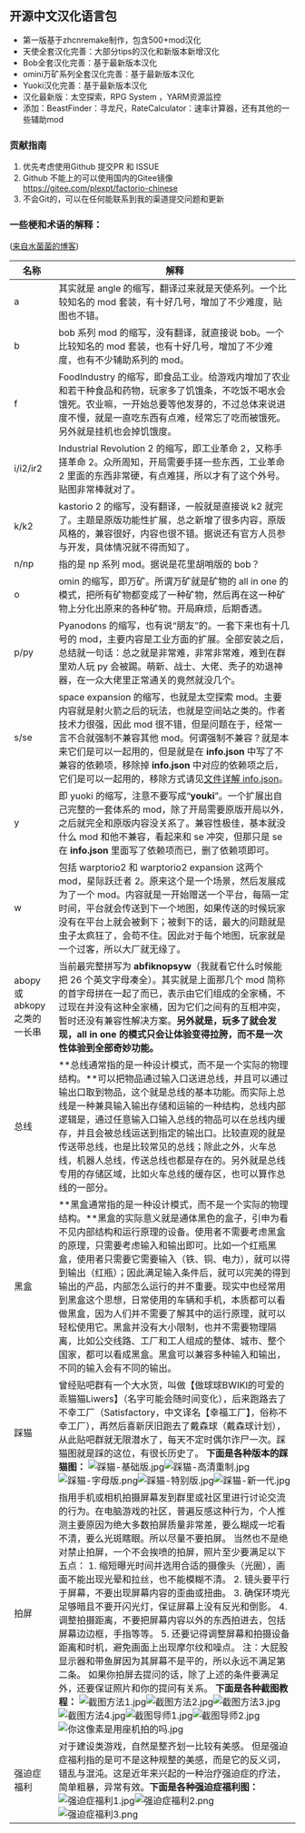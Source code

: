 开源中文汉化语言包
-------------------------



- 第一版基于zhcnremake制作，包含500+mod汉化
- 天使全套汉化完善：大部分tips的汉化和新版本新增汉化
- Bob全套汉化完善：基于最新版本汉化
- omini万矿系列全套汉化完善：基于最新版本汉化
- Yuoki汉化完善：基于最新版本汉化
- 汉化最新版：太空探索，RPG System ，YARM资源监控
- 添加：BeastFinder：寻龙尺，RateCalculator：速率计算器，还有其他的一些辅助mod

### 贡献指南
1. 优先考虑使用Github 提交PR 和 ISSUE
2. Github 不能上的可以使用国内的Gitee镜像 https://gitee.com/plexpt/factorio-chinese
3. 不会Git的，可以在任何能联系到我的渠道提交问题和更新

### 一些梗和术语的解释：

([来自水菌菌的博客](https://www.sidoupiar.com/factorio/sidoupiar/501/))

| **名称**                     | **解释**                                                     |
| ---------------------------- | ------------------------------------------------------------ |
| a                            | 其实就是 angle 的缩写，翻译过来就是天使系列。一个比较知名的 mod 套装，有十好几号，增加了不少难度，贴图也不错。 |
| b                            | bob 系列 mod 的缩写，没有翻译，就直接说 bob。一个比较知名的 mod 套装，也有十好几号，增加了不少难度，也有不少辅助系列的 mod。 |
| f                            | FoodIndustry 的缩写，即食品工业。给游戏内增加了农业和若干种食品和药物，玩家多了饥饿条，不吃饭不喝水会饿死。农业嘛，一开始总要等他发芽的，不过总体来说进度不慢，就是一直吃东西有点难，经常忘了吃而被饿死。另外就是挂机也会掉饥饿度。 |
| i/i2/ir2                     | Industrial Revolution 2 的缩写，即工业革命 2，又称手搓革命 2。众所周知，开局需要手搓一些东西，工业革命 2 里面的东西非常硬，有点难搓，所以才有了这个外号。贴图非常棒就对了。 |
| k/k2                         | kastorio 2 的缩写，没有翻译，一般就是直接说 k2 就完了。主题是原版功能性扩展，总之新增了很多内容，原版风格的，兼容很好，内容也很不错。据说还有官方人员参与开发，具体情况就不得而知了。 |
| n/np                         | 指的是 np 系列 mod。据说是花里胡哨版的 bob？                 |
| o                            | omin 的缩写，即万矿。所谓万矿就是矿物的 all in one 的模式，把所有矿物都变成了一种矿物，然后再在这一种矿物上分化出原来的各种矿物。开局麻烦，后期香透。 |
| p/py                         | Pyanodons 的缩写，也有说“朋友”的。一套下来也有十几号的 mod，主要内容是工业方面的扩展。全部安装之后，总结就一句话：总之就是非常难，非常非常难，难到在群里劝人玩 py 会被踢。萌新、战士、大佬、秃子的劝退神器，在一众大佬里正常通关的竟然就没几个。 |
| s/se                         | space expansion 的缩写，也就是太空探索 mod。主要内容就是射火箭之后的玩法，也就是空间站之类的。作者技术力很强，因此 mod 很不错，但是问题在于，经常一言不合就强制不兼容其他 mod。何谓强制不兼容？就是本来它们是可以一起用的，但是就是在 **info.json** 中写了不兼容的依赖项，移除掉 **info.json** 中对应的依赖项之后，它们是可以一起用的，移除方式请见[文件详解 info.json](https://www.sidoupiar.com/sidoupiar/factorio/175/)。 |
| y                            | 即 yuoki 的缩写，注意不要写成“**youki**”。一个扩展出自己完整的一套体系的 mod，除了开局需要原版开局以外，之后就完全和原版内容没关系了。兼容性极佳，基本就没什么 mod 和他不兼容，看起来和 se 冲突，但那只是 se 在 **info.json** 里面写了依赖项而已，删了依赖项即可。 |
| w                            | 包括 warptorio2 和 warptorio2 expansion 这两个 mod，星际跃迁者 2。原来这个是一个场景，然后发展成为了一个 mod。内容就是一开始赠送一个平台，每隔一定时间，平台就会传送到下一个地图，如果传送的时候玩家没有在平台上就会被剩下；被剩下的话，最大的问题就是虫子太疯狂了，会苟不住。因此对于每个地图，玩家就是一个过客，所以大厂就无缘了。 |
| abopy 或 abkopy 之类的一长串 | 当前最完整拼写为 **abfiknopsyw**（我就看它什么时候能把 26 个英文字母凑全）。其实就是上面那几个 mod 简称的首字母拼在一起了而已，表示由它们组成的全家桶，不过现在并没有这种全家桶，因为它们之间有的互相冲突，暂时还没有兼容性解决方案。**另外就是，玩多了就会发现，all in one 的模式只会让体验变得拉胯，而不是一次性体验到全部奇妙功能。** |
| 总线                         | **总线通常指的是一种设计模式，而不是一个实际的物理结构。**可以把物品通过输入口送进总线，并且可以通过输出口取到物品，这个就是总线的基本功能。而实际上总线是一种兼具输入输出存储和运输的一种结构，总线内部逻辑是，通过任意输入口输入总线的物品可以在总线内缓存，并且会被总线运送到指定的输出口。比较直观的就是传送带总线，也是比较常见的总线；除此之外，火车总线，机器人总线，传送总线也都是存在的。另外就是总线专用的存储区域，比如火车总线的缓存区，也可以算作总线的一部分。 |
| 黑盒                         | **黑盒通常指的是一种设计模式，而不是一个实际的物理结构。**黑盒的实际意义就是通体黑色的盒子，引申为看不见内部结构和运行原理的设备。使用者不需要考虑黑盒的原理，只需要考虑输入和输出即可。比如一个红瓶黑盒，使用者只需要它需要输入（铁、铜、电力），就可以得到输出（红瓶）；因此满足输入条件后，就可以完美的得到输出的产品，内部怎么运行的并不重要。现实中也经常用到黑盒这个思想，日常使用的车辆和手机，本质都可以看做黑盒，因为人们并不需要了解其中的运行原理，就可以轻松使用它。黑盒并没有大小限制，也并不需要物理隔离，比如公交线路、工厂和工人组成的整体、城市、整个国家，都可以看成黑盒。黑盒可以兼容多种输入和输出，不同的输入会有不同的输出。 |
| 踩猫                         | 曾经贴吧群有一个大水货，叫做【做球球BWIKI的可爱的乖猫猫Liwers】（名字可能会随时间变化），后来跑路去了不幸工厂（Satisfactory，中文译名【幸福工厂】，俗称不幸工厂），再然后喜新厌旧跑去了戴森球（戴森球计划），从此贴吧群就无限潜水了，每天不定时偶尔诈尸一次。踩猫图就是踩的这位，有很长历史了。 **下面是各种版本的踩猫图：** ![踩猫-基础版.jpg](https://www.sidoupiar.com/wp-content/uploads/2021/05/%E8%B8%A9%E7%8C%AB-%E5%9F%BA%E7%A1%80%E7%89%88.jpg)![踩猫-高清重制.jpg](https://www.sidoupiar.com/wp-content/uploads/2021/05/%E8%B8%A9%E7%8C%AB-%E9%AB%98%E6%B8%85%E9%87%8D%E5%88%B6.jpg)![踩猫-字母版.png](https://www.sidoupiar.com/wp-content/uploads/2021/05/%E8%B8%A9%E7%8C%AB-%E5%AD%97%E6%AF%8D%E7%89%88.png)![踩猫-特别版.jpg](https://www.sidoupiar.com/wp-content/uploads/2021/05/%E8%B8%A9%E7%8C%AB-%E7%89%B9%E5%88%AB%E7%89%88.jpg)![踩猫-新一代.jpg](https://www.sidoupiar.com/wp-content/uploads/2021/05/%E8%B8%A9%E7%8C%AB-%E6%96%B0%E4%B8%80%E4%BB%A3.jpg) |
| 拍屏                         | 指用手机或相机拍摄屏幕发到群里或社区里进行讨论交流的行为。在电脑游戏的社区，普遍反感这种行为，个人推测主要原因为绝大多数拍屏质量非常差，要么糊成一坨看不清，要么光斑瞎眼。所以尽量不要拍屏。 当然也不是绝对禁止拍屏，一个不会挨喷的拍屏，照片至少要满足以下五点： 1. 缩短曝光时间并选用合适的摄像头（光圈），画面不能出现光晕和拉丝，也不能模糊不清。 2. 镜头要平行于屏幕，不要出现屏幕内容的歪曲或扭曲。 3. 确保环境光足够暗且不要开闪光灯，保证屏幕上没有反光和倒影。 4. 调整拍摄距离，不要把屏幕内容以外的东西拍进去，包括屏幕边边框，手指等等。 5. 还要记得调整屏幕和拍摄设备距离和时机，避免画面上出现摩尔纹和噪点。 注：大屁股显示器和带鱼屏因为其屏幕不是平的，所以永远不满足第二条。 如果你拍屏去提问的话，除了上述的条件要满足外，还要保证照片和你的提问有关系。 **下面是各种截图教程：** ![截图方法1.jpg](https://www.sidoupiar.com/wp-content/uploads/2021/03/%E6%88%AA%E5%9B%BE%E6%96%B9%E6%B3%951.jpg)![截图方法2.jpg](https://www.sidoupiar.com/wp-content/uploads/2021/03/%E6%88%AA%E5%9B%BE%E6%96%B9%E6%B3%952.jpg)![截图方法3.jpg](https://www.sidoupiar.com/wp-content/uploads/2021/03/%E6%88%AA%E5%9B%BE%E6%96%B9%E6%B3%953.jpg)![截图方法4.jpg](https://www.sidoupiar.com/wp-content/uploads/2021/03/%E6%88%AA%E5%9B%BE%E6%96%B9%E6%B3%954.jpg)![截图导师1.jpg](https://www.sidoupiar.com/wp-content/uploads/2021/03/%E6%88%AA%E5%9B%BE%E5%AF%BC%E5%B8%881.jpg)![截图导师2.jpg](https://www.sidoupiar.com/wp-content/uploads/2021/03/%E6%88%AA%E5%9B%BE%E5%AF%BC%E5%B8%882.jpg)![你这像素是用座机拍的吗.jpg](https://www.sidoupiar.com/wp-content/uploads/2021/03/%E4%BD%A0%E8%BF%99%E5%83%8F%E7%B4%A0%E6%98%AF%E7%94%A8%E5%BA%A7%E6%9C%BA%E6%8B%8D%E7%9A%84%E5%90%97.jpg) |
| 强迫症福利                   | 对于建设类游戏，自然是整齐划一比较有美感。 但是强迫症福利指的是可不是这种规整的美感，而是它的反义词，错乱与混沌。这是近年来兴起的一种治疗强迫症的疗法，简单粗暴，异常有效。**下面是各种强迫症福利图：**<br/>![强迫症福利1.jpg](https://www.sidoupiar.com/wp-content/uploads/2021/03/%E5%BC%BA%E8%BF%AB%E7%97%87%E7%A6%8F%E5%88%A91.jpg)![强迫症福利2.png](https://www.sidoupiar.com/wp-content/uploads/2021/03/%E5%BC%BA%E8%BF%AB%E7%97%87%E7%A6%8F%E5%88%A92.png)![强迫症福利3.png](https://www.sidoupiar.com/wp-content/uploads/2021/03/%E5%BC%BA%E8%BF%AB%E7%97%87%E7%A6%8F%E5%88%A93.png) |

